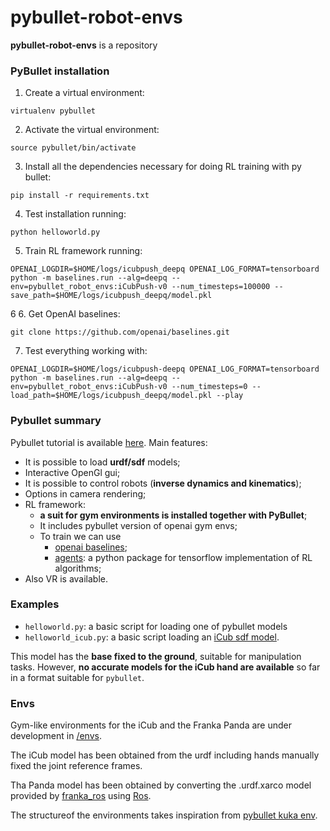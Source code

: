 # **pybullet-robot-envs**
**pybullet-robot-envs** is a repository
### PyBullet installation
1. Create a virtual environment:
```
virtualenv pybullet
```
2. Activate the virtual environment:
```
source pybullet/bin/activate
```
3. Install all the dependencies necessary for doing RL training with py bullet:
```
pip install -r requirements.txt
```
4. Test installation running:
```
python helloworld.py
```
5. Train RL framework running:
  ```
  OPENAI_LOGDIR=$HOME/logs/icubpush_deepq OPENAI_LOG_FORMAT=tensorboard python -m baselines.run --alg=deepq --env=pybullet_robot_envs:iCubPush-v0 --num_timesteps=100000 --save_path=$HOME/logs/icubpush_deepq/model.pkl
```
6
6. Get OpenAI baselines:
```
git clone https://github.com/openai/baselines.git
```
7. Test everything working with:
```
OPENAI_LOGDIR=$HOME/logs/icubpush-deepq OPENAI_LOG_FORMAT=tensorboard python -m baselines.run --alg=deepq --env=pybullet_robot_envs:iCubPush-v0 --num_timesteps=0 --load_path=$HOME/logs/icubpush_deepq/model.pkl --play
```

### Pybullet summary

Pybullet tutorial is available [here](https://docs.google.com/document/d/10sXEhzFRSnvFcl3XxNGhnD4N2SedqwdAvK3dsihxVUA/edit#).
Main features:

- It is possible to load **urdf/sdf** models;
- Interactive OpenGl gui;
- It is possible to control robots (**inverse dynamics and kinematics**);
- Options in camera rendering;
- RL framework:
    - **a suit for gym environments is installed together with PyBullet**;
    - It includes pybullet version of openai gym envs;
    - To train we can use
       - [openai baselines](https://github.com/openai/baselines);
       - [agents](https://pypi.org/project/agents/): a python package for tensorflow implementation of RL algorithms;
- Also VR is available.

### Examples
- `helloworld.py`: a basic script for loading one of pybullet models
- `helloworld_icub.py`: a basic script loading an [iCub sdf model](https://github.com/giuliavezzani/pybullet-workbook/blob/master/envs/icub_fixed_model.sdf).

This model has the **base fixed to the ground**, suitable for manipulation tasks.
However, **no accurate models for the iCub hand are available** so far in a format suitable for `pybullet`.



### Envs
Gym-like environments  for the iCub and the Franka Panda are under development in [/envs](https://github.com/giuliavezzani/pybullet-workbook/tree/master/envs).

The iCub model has been obtained from the urdf including hands manually fixed the joint reference frames.

Tha Panda model has been obtained by converting the .urdf.xarco model provided by [franka_ros](https://github.com/frankaemika/franka_ros/blob/kinetic-devel/franka_description/robots/panda_arm.urdf.xacro) using [Ros](https://answers.ros.org/question/10401/how-to-convert-xacro-file-to-urdf-file/).

The structureof the environments takes inspiration from [pybullet kuka env](https://github.com/bulletphysics/bullet3/blob/master/examples/pybullet/gym/pybullet_envs/bullet/kukaGymEnv.py).

